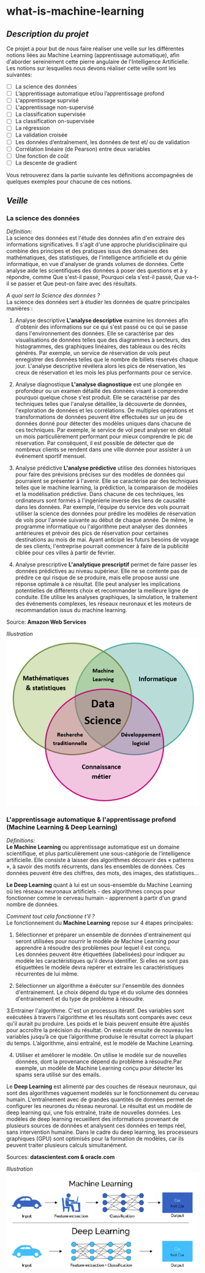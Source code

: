 # what-is-machine-learning

## _Description du projet_

Ce projet a pour but de nous faire réaliser une veille sur les différentes notions liées au Machine Learning (apprentissage automatique), afin d'aborder sereinement cette pierre angulaire de l'Intelligence Artificielle.  
Les notions sur lesquelles nous devons réaliser cette veille sont les suivantes:

- [ ] La science des données
- [ ] L’apprentissage automatique et/ou l’apprentissage profond
- [ ] L'apprentissage suprvisé
- [ ] L'apprentissage non-supervisé
- [ ] La classification supervisée
- [ ] La classification on-supervisée
- [ ] La régression
- [ ] La validation croisée
- [ ] Les données d’entraînement, les données de test et/ ou de validation
- [ ] Corrélation linéaire (de Pearson) entre deux variables
- [ ] Une fonction de coût
- [ ] La descente de gradient

Vous retrouverez dans la partie suivante les définitions accompagnées de quelques exemples pour chacune de ces notions.

## _Veille_

### **La science des données**

_Définition:_  
La science des données est l'étude des données afin d'en extraire des informations significatives. Il s'agit d'une approche pluridisciplinaire qui combine des principes et des pratiques issus des domaines des mathématiques, des statistiques, de l'intelligence artificielle et du génie informatique, en vue d'analyser de grands volumes de données. Cette analyse aide les scientifiques des données à poser des questions et à y répondre, comme Que s'est-il passé, Pourquoi cela s'est-il passé, Que va-t-il se passer et Que peut-on faire avec des résultats.

_A quoi sert la Science des données ?_  
La science des données sert à étudier les données de quatre principales manières :

1. Analyse descriptive
   **L'analyse descriptive** examine les données afin d'obtenir des informations sur ce qui s'est passé ou ce qui se passe dans l'environnement des données. Elle se caractérise par des visualisations de données telles que des diagrammes à secteurs, des histogrammes, des graphiques linéaires, des tableaux ou des récits générés. Par exemple, un service de réservation de vols peut enregistrer des données telles que le nombre de billets réservés chaque jour. L'analyse descriptive révélera alors les pics de réservation, les creux de réservation et les mois les plus performants pour ce service.

2. Analyse diagnostique
   **L'analyse diagnostique** est une plongée en profondeur ou un examen détaillé des données visant à comprendre pourquoi quelque chose s'est produit. Elle se caractérise par des techniques telles que l'analyse détaillée, la découverte de données, l'exploration de données et les corrélations. De multiples opérations et transformations de données peuvent être effectuées sur un jeu de données donné pour détecter des modèles uniques dans chacune de ces techniques. Par exemple, le service de vol peut analyser en détail un mois particulièrement performant pour mieux comprendre le pic de réservation. Par conséquent, il est possible de détecter que de nombreux clients se rendent dans une ville donnée pour assister à un événement sportif mensuel.

3. Analyse prédictive
   **L'analyse prédictive** utilise des données historiques pour faire des prévisions précises sur des modèles de données qui pourraient se présenter à l'avenir. Elle se caractérise par des techniques telles que le machine learning, la prédiction, la comparaison de modèles et la modélisation prédictive. Dans chacune de ces techniques, les ordinateurs sont formés à l'ingénierie inverse des liens de causalité dans les données. Par exemple, l'équipe du service des vols pourrait utiliser la science des données pour prédire les modèles de réservation de vols pour l'année suivante au début de chaque année. De même, le programme informatique ou l'algorithme peut analyser des données antérieures et prévoir des pics de réservation pour certaines destinations au mois de mai. Ayant anticipé les futurs besoins de voyage de ses clients, l'entreprise pourrait commencer à faire de la publicité ciblée pour ces villes à partir de février.

4. Analyse prescriptive
   **L'analytique prescriptif** permet de faire passer les données prédictives au niveau supérieur. Elle ne se contente pas de prédire ce qui risque de se produire, mais elle propose aussi une réponse optimale à ce résultat. Elle peut analyser les implications potentielles de différents choix et recommander la meilleure ligne de conduite. Elle utilise les analyses graphiques, la simulation, le traitement des événements complexes, les réseaux neuronaux et les moteurs de recommandation issus du machine learning.

Source: **Amazon Web Services**

_Illustration_  
![Illustration explicative de la Data Science](images/datasciences.png)

### **L'apprentissage automatique & l'apprentissage profond (Machine Learning & Deep Learning)**

_Définitions:_  
**Le Machine Learning** ou apprentissage automatique est un domaine scientifique, et plus particulièrement une sous-catégorie de l’intelligence artificielle. Elle consiste à laisser des algorithmes découvrir des « patterns », à savoir des motifs récurrents, dans les ensembles de données. Ces données peuvent être des chiffres, des mots, des images, des statistiques…

**Le Deep Learning** quant à lui est un sous-ensemble du Machine Learning où les réseaux neuronaux artificiels - des algorithmes conçus pour fonctionner comme le cerveau humain - apprennent à partir d'un grand nombre de données.


_Comment tout cela fonctionne t'il ?_  
Le fonctionnement du **Machine Learning** repose sur 4 étapes principales:

1. Sélectionner et préparer un ensemble de données d'entrainement qui seront utilisées pour nourrir le modèle de Machine Learning pour apprendre à résoudre des problèmes pour lequel il est conçu.  
   Les données peuvent être étiquettées (labelisées) pour indiquer au modèle les caractéristiques qu'il devra identifier. Si elles ne sont pas étiquettées le modèle devra repérer et extraire les caractéristiques récurrentes de lui même.

2. Sélectionner un algorithme a éxécuter sur l'ensemble des données d'entrainement. Le choix dépend du type et du volume des données d'entrainement et du type de problème à résoudre.

3.Entrainer l'algorithme. C'est un processus itératif. Des variables sont exécutées à travers l'algorithme et les résultats sont comparés avec ceux qu'il aurait pu produire. Les poids et le biais peuvent ensuite être ajustés pour accroître la précision du résultat. On exécute ensuite de nouveau les variables jusqu’à ce que l’algorithme produise le résultat correct la plupart du temps. L’algorithme, ainsi entraîné, est le modèle de Machine Learning.

4. Utiliser et améliorer le modèle. On utilise le modèle sur de nouvelles données, dont la provenance dépend du problème à résoudre.Par exemple, un modèle de Machine Learning conçu pour détecter les spams sera utilisé sur des emails.


Le **Deep Learning** est alimenté par des couches de réseaux neuronaux, qui sont des algorithmes vaguement modelés sur le fonctionnement du cerveau humain. L'entraînement avec de grandes quantités de données permet de configurer les neurones du réseau neuronal. Le résultat est un modèle de deep learning qui, une fois entraîné, traite de nouvelles données. Les modèles de deep learning recueillent des informations provenant de plusieurs sources de données et analysent ces données en temps réel, sans intervention humaine. Dans le cadre du deep learning, les processeurs graphiques (GPU) sont optimisés pour la formation de modèles, car ils peuvent traiter plusieurs calculs simultanément.

Sources: **datascientest.com & oracle.com**

_Illustration_  
![Illustration explicative du ML & DL](images/mldl.png)